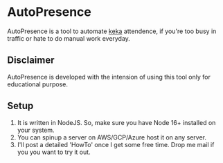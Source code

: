 # AutoPresence

AutoPresence is a tool to automate [keka](https://www.keka.com/) attendence, if you're too busy in traffic or hate to do manual work everyday. 

## Disclaimer

AutoPresence is developed with the intension of using this tool only for educational purpose.

## Setup

1. It is written in NodeJS. So, make sure you have Node 16+ installed on your system.
2. You can spinup a server on AWS/GCP/Azure host it on any server.
3. I'll post a detailed 'HowTo' once I get some free time. Drop me mail if you you want to try it out.
